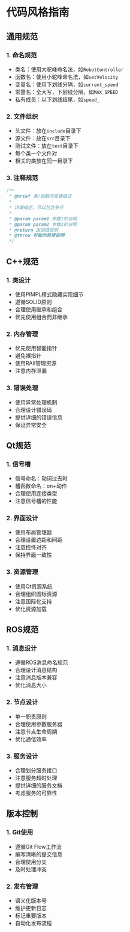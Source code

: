 # 代码风格指南

## 通用规范

### 1. 命名规范
- 类名：使用大驼峰命名法，如`RobotController`
- 函数名：使用小驼峰命名法，如`setVelocity`
- 变量名：使用下划线分隔，如`current_speed`
- 常量名：全大写，下划线分隔，如`MAX_SPEED`
- 私有成员：以下划线结尾，如`speed_`

### 2. 文件组织
- 头文件：放在`include`目录下
- 源文件：放在`src`目录下
- 测试文件：放在`test`目录下
- 每个类一个文件对
- 相关的类放在同一目录下

### 3. 注释规范
```cpp
/**
 * @brief 类/函数的简要描述
 * 
 * 详细描述，可以包含多行
 * 
 * @param param1 参数1的说明
 * @param param2 参数2的说明
 * @return 返回值说明
 * @throw 可能的异常说明
 */
```

## C++规范

### 1. 类设计
- 使用PIMPL模式隐藏实现细节
- 遵循SOLID原则
- 合理使用继承和组合
- 优先使用组合而非继承

### 2. 内存管理
- 优先使用智能指针
- 避免裸指针
- 使用RAII管理资源
- 注意内存泄漏

### 3. 错误处理
- 使用异常处理机制
- 合理设计错误码
- 提供详细的错误信息
- 保证异常安全

## Qt规范

### 1. 信号槽
- 信号命名：动词过去时
- 槽函数命名：on+动作
- 合理使用连接类型
- 注意信号槽的性能

### 2. 界面设计
- 使用布局管理器
- 合理设置边距和间距
- 注意控件对齐
- 保持界面一致性

### 3. 资源管理
- 使用Qt资源系统
- 合理组织图标资源
- 注意国际化支持
- 优化资源加载

## ROS规范

### 1. 消息设计
- 遵循ROS消息命名规范
- 合理设计消息结构
- 注意消息版本兼容
- 优化消息大小

### 2. 节点设计
- 单一职责原则
- 合理使用参数服务器
- 注意节点生命周期
- 优化通信效率

### 3. 服务设计
- 合理划分服务接口
- 注意服务超时处理
- 提供详细的服务文档
- 考虑服务的可靠性

## 版本控制

### 1. Git使用
- 遵循Git Flow工作流
- 编写清晰的提交信息
- 合理使用分支
- 及时处理冲突

### 2. 发布管理
- 语义化版本号
- 维护更新日志
- 标记重要版本
- 自动化发布流程 